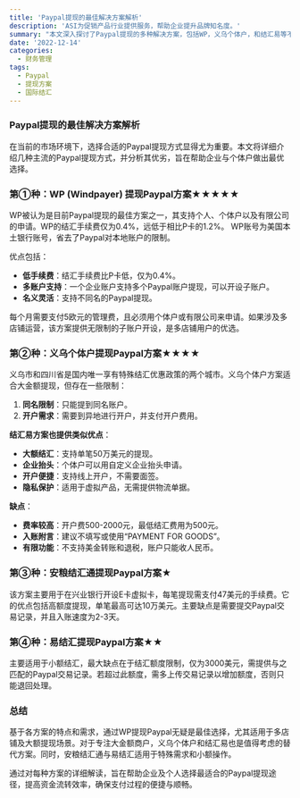 ```yaml
---
title: 'Paypal提现的最佳解决方案解析'
description: 'ASI为促销产品行业提供服务，帮助企业提升品牌知名度。'
summary: "本文深入探讨了Paypal提现的多种解决方案，包括WP，义乌个体户，和结汇易等不同方式的优缺点，帮助企业和个人选择最适合的路径。"
date: '2022-12-14'
categories:
  - 财务管理
tags:
  - Paypal
  - 提现方案
  - 国际结汇
---
```


### Paypal提现的最佳解决方案解析

在当前的市场环境下，选择合适的Paypal提现方式显得尤为重要。本文将详细介绍几种主流的Paypal提现方式，并分析其优劣，旨在帮助企业与个体户做出最优选择。

### 第①种：WP (Windpayer) 提现Paypal方案★★★★★

WP被认为是目前Paypal提现的最佳方案之一，其支持个人、个体户以及有限公司的申请。WP的结汇手续费仅为0.4%，远低于相比P卡的1.2%。 WP账号为美国本土银行账号，省去了Paypal对本地账户的限制。

优点包括：
- **低手续费**：结汇手续费比P卡低，仅为0.4%。
- **多账户支持**：一个企业账户支持多个Paypal账户提现，可以开设子账户。
- **名义灵活**：支持不同名的Paypal提现。

每个月需要支付5欧元的管理费，且必须用个体户或有限公司来申请。如果涉及多店铺运营，该方案提供无限制的子账户开设，是多店铺用户的优选。

### 第②种：义乌个体户提现Paypal方案★★★★

义乌市和四川省是国内唯一享有特殊结汇优惠政策的两个城市。义乌个体户方案适合大金额提现，但存在一些限制：

1. **同名限制**：只能提到同名账户。
2. **开户需求**：需要到异地进行开户，并支付开户费用。

**结汇易方案也提供类似优点**：
- **大额结汇**：支持单笔50万美元的提现。
- **企业抬头**：个体户可以用自定义企业抬头申请。
- **开户便捷**：支持线上开户，不需要面签。
- **隐私保护**：适用于虚拟产品，无需提供物流单据。

**缺点**：
- **费率较高**：开户费500-2000元，最低结汇费用为500元。
- **入账附言**：建议不填写或使用“PAYMENT FOR GOODS”。
- **有限功能**：不支持美金转账和退税，账户只能收人民币。

### 第③种：安粮结汇通提现Paypal方案★
该方案主要用于在兴业银行开设E卡虚拟卡，每笔提现需支付47美元的手续费。它的优点包括高额度提现，单笔最高可达10万美元。主要缺点是需要提交Paypal交易记录，并且入账速度为2-3天。

### 第④种：易结汇提现Paypal方案★★
主要适用于小额结汇，最大缺点在于结汇额度限制，仅为3000美元，需提供与之匹配的Paypal交易记录。若超过此额度，需多上传交易记录以增加额度，否则只能退回处理。

### 总结
基于各方案的特点和需求，通过WP提现Paypal无疑是最佳选择，尤其适用于多店铺及大额提现场景。对于专注大金额商户，义乌个体户和结汇易也是值得考虑的替代方案。同时，安粮结汇通与易结汇适用于特殊需求和小额操作。

通过对每种方案的详细解读，旨在帮助企业及个人选择最适合的Paypal提现途径，提高资金流转效率，确保支付过程的便捷与顺畅。